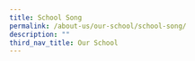 ```yaml
---
title: School Song
permalink: /about-us/our-school/school-song/
description: ""
third_nav_title: Our School
---
```

